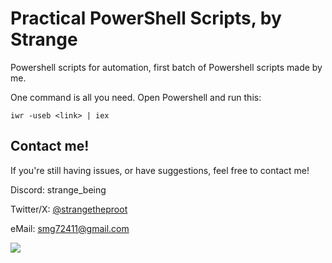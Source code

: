 # Practical PowerShell Scripts, by Strange

Powershell scripts for automation, first batch of Powershell scripts made by me.

One command is all you need. Open Powershell and run this:
``````
iwr -useb <link> | iex
``````

## Contact me!
If you're still having issues, or have suggestions, feel free to contact me!

Discord: strange_being

Twitter/X: [@strangetheproot](https://twitter.com/strangetheproot)

eMail: smg72411@gmail.com

<img src=https://raw.githubusercontent.com/strangetheproot/practical-shell-files/main/assets/dance.gif>